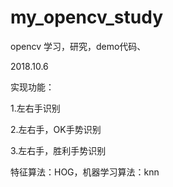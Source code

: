 
# my_opencv_study
opencv 学习，研究，demo代码、

2018.10.6

实现功能：

1.左右手识别

2.左右手，OK手势识别

3.左右手，胜利手势识别

特征算法：HOG，机器学习算法：knn
